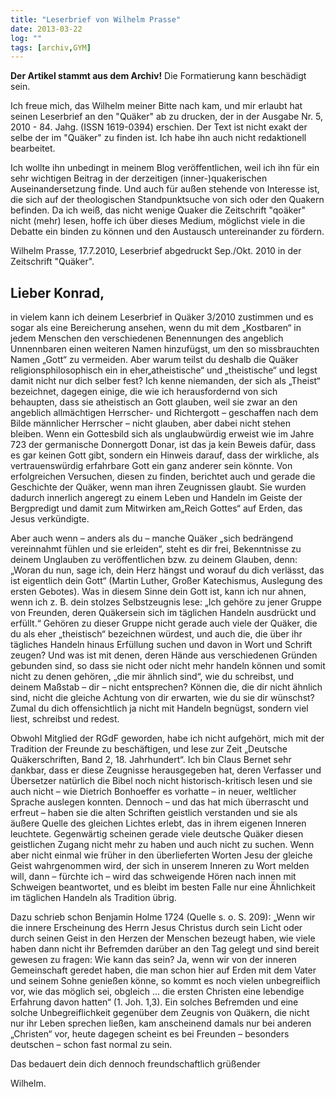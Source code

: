 ```yaml
---
title: "Leserbrief von Wilhelm Prasse"
date: 2013-03-22
log: ""
tags: [archiv,GYM]
---
```

**Der Artikel stammt aus dem Archiv!** Die Formatierung kann beschädigt sein.

Ich freue mich, das Wilhelm meiner Bitte nach kam, und mir erlaubt hat seinen Leserbrief an den "Quäker" ab zu drucken, der in der Ausgabe Nr. 5, 2010 - 84. Jahg. (ISSN 1619-0394) erschien. Der Text ist nicht exakt der selbe der im "Quäker" zu finden ist. Ich habe ihn auch nicht redaktionell bearbeitet. 

Ich wollte ihn unbedingt in meinem Blog  veröffentlichen, weil ich ihn für ein sehr wichtigen Beitrag in der derzeitigen (inner-)quakerischen Auseinandersetzung finde. Und auch für außen stehende von Interesse ist, die sich auf der theologischen Standpunktsuche von sich oder den Quakern befinden. Da ich weiß, das nicht wenige Quaker die Zeitschrift "qoäker" nicht (mehr) lesen, hoffe ich über dieses Medium, möglichst viele in die Debatte ein binden zu können und den Austausch untereinander zu fördern. 


Wilhelm Prasse, 17.7.2010, Leserbrief abgedruckt Sep./Okt. 2010 in der Zeitschrift "Quäker".

## Lieber Konrad, ##

in vielem kann ich deinem Leserbrief in Quäker 3/2010 zustimmen und es sogar als eine Bereicherung ansehen, wenn du mit dem „Kostbaren“ in jedem Menschen den verschiedenen Benennungen des angeblich Unnennbaren einen weiteren Namen hinzufügst, um den so missbrauchten Namen „Gott“ zu vermeiden. Aber warum teilst du deshalb die Quäker religionsphilosophisch ein in eher„atheistische“ und „theistische“ und legst damit nicht nur dich selber fest? Ich kenne niemanden, der sich als „Theist“ bezeichnet, dagegen einige, die wie ich herausfordernd von sich behaupten, dass sie atheistisch an Gott glauben, weil sie zwar an den angeblich allmächtigen Herrscher- und Richtergott – geschaffen nach dem Bilde männlicher Herrscher – nicht glauben, aber dabei nicht stehen bleiben. Wenn ein Gottesbild sich als unglaubwürdig erweist wie im Jahre 723 der germanische Donnergott Donar, ist das ja kein Beweis dafür, dass es gar keinen Gott gibt, sondern ein Hinweis darauf, dass der wirkliche, als vertrauenswürdig erfahrbare Gott ein ganz anderer sein könnte. Von erfolgreichen Versuchen, diesen zu finden, berichtet auch und gerade die Geschichte der Quäker, wenn man ihren Zeugnissen glaubt. Sie wurden dadurch innerlich angeregt zu einem Leben und Handeln im Geiste der Bergpredigt und damit zum Mitwirken am„Reich Gottes“ auf Erden, das Jesus verkündigte. 

Aber auch wenn – anders als du – manche Quäker „sich bedrängend vereinnahmt fühlen und sie erleiden“, steht es dir frei, Bekenntnisse zu deinem Unglauben zu veröffentlichen bzw. zu deinem Glauben, denn: „Woran du nun, sage ich, dein Herz hängst und worauf du dich verlässt, das ist eigentlich dein Gott“ (Martin Luther, Großer Katechismus, Auslegung des ersten Gebotes). Was in diesem Sinne dein Gott ist, kann ich nur ahnen, wenn ich z. B. dein stolzes Selbstzeugnis lese: „Ich gehöre zu jener Gruppe von Freunden, deren Quäkersein sich im täglichen Handeln ausdrückt und erfüllt.“ Gehören zu dieser Gruppe nicht gerade auch viele der Quäker, die du als eher „theistisch“ bezeichnen würdest, und auch die, die über ihr tägliches Handeln hinaus Erfüllung suchen und davon in Wort und Schrift zeugen? Und was ist mit denen, deren Hände aus verschiedenen Gründen gebunden sind, so dass sie nicht oder nicht mehr handeln können und somit nicht zu denen gehören, „die mir ähnlich sind“, wie du schreibst, und deinem Maßstab – dir – nicht entsprechen? Können die, die dir nicht ähnlich sind, nicht die gleiche Achtung von dir erwarten, wie du sie dir wünschst? Zumal du dich offensichtlich ja nicht mit Handeln begnügst, sondern viel liest, schreibst und redest.

Obwohl Mitglied der RGdF geworden, habe ich nicht aufgehört, mich mit der Tradition der Freunde zu beschäftigen, und lese zur Zeit „Deutsche Quäkerschriften, Band 2, 18. Jahrhundert“. Ich bin Claus Bernet sehr dankbar, dass er diese Zeugnisse herausgegeben hat, deren Verfasser und Übersetzer natürlich die Bibel noch nicht historisch-kritisch lesen und sie auch nicht – wie Dietrich Bonhoeffer es vorhatte – in neuer, weltlicher Sprache auslegen konnten. Dennoch – und das hat mich überrascht und erfreut – haben sie die alten Schriften geistlich verstanden und sie als äußere Quelle des gleichen Lichtes erlebt, das in ihrem eigenen Inneren leuchtete. Gegenwärtig scheinen gerade viele deutsche Quäker diesen geistlichen Zugang nicht mehr zu haben und auch nicht zu suchen. Wenn aber nicht einmal wie früher in den überlieferten Worten Jesu der gleiche Geist wahrgenommen wird, der sich in unserem Inneren zu Wort melden will, dann – fürchte ich – wird das schweigende Hören nach innen mit Schweigen beantwortet, und es bleibt im besten Falle nur eine Ähnlichkeit im täglichen Handeln als Tradition übrig.

Dazu schrieb schon Benjamin Holme 1724 (Quelle s. o. S. 209): „Wenn wir die innere Erscheinung des Herrn Jesus Christus durch sein Licht oder durch seinen Geist in den Herzen der Menschen bezeugt haben, wie viele haben dann nicht ihr Befremden darüber an den Tag gelegt und sind bereit gewesen zu fragen: Wie kann das sein? Ja, wenn wir von der inneren Gemeinschaft geredet haben, die man schon hier auf Erden mit dem Vater und seinem Sohne genießen könne, so kommt es noch vielen unbegreiflich vor, wie das möglich sei, obgleich ... die ersten Christen eine lebendige Erfahrung davon hatten“ (1. Joh. 1,3). Ein solches Befremden und eine solche Unbegreiflichkeit gegenüber dem Zeugnis von Quäkern, die nicht nur ihr Leben sprechen ließen, kam anscheinend damals nur bei anderen „Christen“ vor, heute dagegen scheint es bei Freunden – besonders deutschen – schon fast normal zu sein.

Das bedauert dein dich dennoch freundschaftlich grüßender

Wilhelm.

